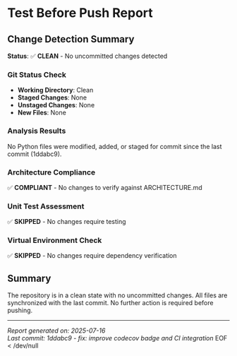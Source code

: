 # Test Before Push Report

## Change Detection Summary

**Status**: ✅ **CLEAN** - No uncommitted changes detected

### Git Status Check
- **Working Directory**: Clean
- **Staged Changes**: None
- **Unstaged Changes**: None
- **New Files**: None

### Analysis Results
No Python files were modified, added, or staged for commit since the last commit (1ddabc9).

### Architecture Compliance
✅ **COMPLIANT** - No changes to verify against ARCHITECTURE.md

### Unit Test Assessment
✅ **SKIPPED** - No changes require testing

### Virtual Environment Check
✅ **SKIPPED** - No changes require dependency verification

## Summary

The repository is in a clean state with no uncommitted changes. All files are synchronized with the last commit. No further action is required before pushing.

---
*Report generated on: 2025-07-16*  
*Last commit: 1ddabc9 - fix: improve codecov badge and CI integration*
EOF < /dev/null
